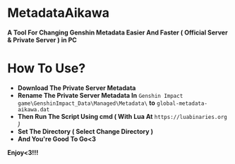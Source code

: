 # MetadataAikawa
**A Tool For Changing Genshin Metadata Easier And Faster ( Official Server &amp; Private Server ) in PC**

# How To Use?
 - **Download The Private Server Metadata**
 - **Rename The Private Server Metadata In** ``Genshin Impact game\GenshinImpact_Data\Managed\Metadata\`` **to** ``global-metadata-aikawa.dat``
 - **Then Run The Script Using cmd ( With Lua At** ``https://luabinaries.org`` *)*
 - **Set The Directory ( Select Change Directory )**
 - **And You're Good To Go<3**

**Enjoy<3!!!**
